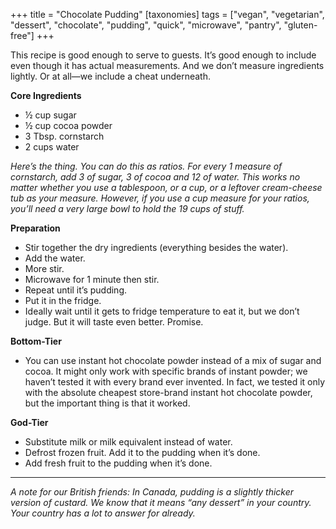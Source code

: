 +++
title = "Chocolate Pudding"
[taxonomies]
tags = ["vegan", "vegetarian", "dessert", "chocolate", "pudding", "quick", "microwave", "pantry", "gluten-free"]
+++

This recipe is good enough to serve to guests. It’s good enough to include even though it has actual measurements. And we don’t measure ingredients lightly. Or at all—we include a cheat underneath.

**Core Ingredients**

- ½ cup sugar
- ½ cup cocoa powder
- 3 Tbsp. cornstarch
- 2 cups water

_Here’s the thing. You can do this as ratios. For every 1 measure of cornstarch, add 3 of sugar, 3 of cocoa and 12 of water. This works no matter whether you use a tablespoon, or a cup, or a leftover cream-cheese tub as your measure. However, if you use a cup measure for your ratios, you’ll need a very large bowl to hold the 19 cups of stuff._

**Preparation**

- Stir together the dry ingredients (everything besides the water).
- Add the water.
- More stir.
- Microwave for 1 minute then stir.
- Repeat until it’s pudding.
- Put it in the fridge.
- Ideally wait until it gets to fridge temperature to eat it, but we don’t judge. But it will taste even better. Promise.

**Bottom-Tier**

- You can use instant hot chocolate powder instead of a mix of sugar and cocoa. It might only work with specific brands of instant powder; we haven’t tested it with every brand ever invented. In fact, we tested it only with the absolute cheapest store-brand instant hot chocolate powder, but the important thing is that it worked.

**God-Tier**

- Substitute milk or milk equivalent instead of water.
- Defrost frozen fruit. Add it to the pudding when it’s done.
- Add fresh fruit to the pudding when it’s done.

---

_A note for our British friends: In Canada, pudding is a slightly thicker version of custard. We know that it means “any dessert” in your country. Your country has a lot to answer for already._
